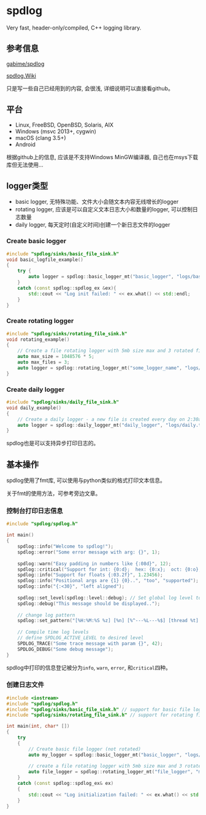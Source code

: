 # spdlog

Very fast, header-only/compiled, C++ logging library.

## 参考信息

[gabime/spdlog](https://github.com/gabime/spdlog)

[spdlog.Wiki](https://github.com/gabime/spdlog/wiki)

只是写一些自己已经用到的内容, 会很浅, 详细说明可以直接看github。

## 平台

- Linux, FreeBSD, OpenBSD, Solaris, AIX
- Windows (msvc 2013+, cygwin)
- macOS (clang 3.5+)
- Android

根据github上的信息, 应该是不支持Windows MinGW编译器, 自己也在msys下载库但无法使用...

## logger类型

- basic logger, 无特殊功能、文件大小会随文本内容无线增长的logger
- rotating logger, 应该是可以自定义文本日志大小和数量的logger, 可以控制日志数量
- daily logger, 每天定时(自定义时间)创建一个新日志文件的logger

### Create basic logger

```c++
#include "spdlog/sinks/basic_file_sink.h"
void basic_logfile_example()
{
    try {
        auto logger = spdlog::basic_logger_mt("basic_logger", "logs/basic-log.txt");
    }
    catch (const spdlog::spdlog_ex &ex){
        std::cout << "Log init failed: " << ex.what() << std::endl;
    }
}
```

### Create rotating logger

```c++
#include "spdlog/sinks/rotating_file_sink.h"
void rotating_example()
{
    // Create a file rotating logger with 5mb size max and 3 rotated files
    auto max_size = 1048576 * 5;
    auto max_files = 3;
    auto logger = spdlog::rotating_logger_mt("some_logger_name", "logs/rotating.txt", max_size, max_files);
}
```

### Create daily logger

```c++
#include "spdlog/sinks/daily_file_sink.h"
void daily_example()
{
    // Create a daily logger - a new file is created every day on 2:30am
    auto logger = spdlog::daily_logger_mt("daily_logger", "logs/daily.txt", 2, 30);
}
```

spdlog也是可以支持异步打印日志的。

## 基本操作

spdlog使用了fmt库, 可以使用与python类似的格式打印文本信息。

关于fmt的使用方法，可参考旁边文章。

### 控制台打印日志信息

```c++
#include "spdlog/spdlog.h"

int main() 
{
    spdlog::info("Welcome to spdlog!");
    spdlog::error("Some error message with arg: {}", 1);
    
    spdlog::warn("Easy padding in numbers like {:08d}", 12);
    spdlog::critical("Support for int: {0:d};  hex: {0:x};  oct: {0:o}; bin: {0:b}", 42);
    spdlog::info("Support for floats {:03.2f}", 1.23456);
    spdlog::info("Positional args are {1} {0}..", "too", "supported");
    spdlog::info("{:<30}", "left aligned");
    
    spdlog::set_level(spdlog::level::debug); // Set global log level to debug
    spdlog::debug("This message should be displayed..");    
    
    // change log pattern
    spdlog::set_pattern("[%H:%M:%S %z] [%n] [%^---%L---%$] [thread %t] %v");
    
    // Compile time log levels
    // define SPDLOG_ACTIVE_LEVEL to desired level
    SPDLOG_TRACE("Some trace message with param {}", 42);
    SPDLOG_DEBUG("Some debug message");
}
```

spdlog中打印的信息登记被分为`info`, `warn`, `error`, 和`critical`四种。

### 创建日志文件

```c++
#include <iostream>
#include "spdlog/spdlog.h"
#include "spdlog/sinks/basic_file_sink.h" // support for basic file logging
#include "spdlog/sinks/rotating_file_sink.h" // support for rotating file logging

int main(int, char* [])
{
    try 
    {
        // Create basic file logger (not rotated)
        auto my_logger = spdlog::basic_logger_mt("basic_logger", "logs/basic.txt");
        
        // create a file rotating logger with 5mb size max and 3 rotated files
        auto file_logger = spdlog::rotating_logger_mt("file_logger", "myfilename", 1024 * 1024 * 5, 3);
    }
    catch (const spdlog::spdlog_ex& ex)
    {
        std::cout << "Log initialization failed: " << ex.what() << std::endl;
    }
}
```
